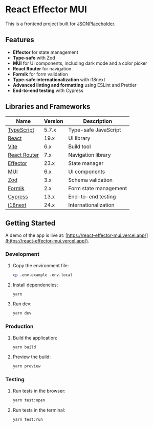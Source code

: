 
# React Effector MUI

This is a frontend project built for [JSONPlaceholder](https://jsonplaceholder.typicode.com/).

## Features

- **Effector** for state management
- **Type-safe** with Zod
- **MUI** for UI components, including dark mode and a color picker
- **React Router** for navigation
- **Formik** for form validation
- **Type-safe internationalization** with i18next
- **Advanced linting and formatting** using ESLint and Prettier
- **End-to-end testing** with Cypress

## Libraries and Frameworks

| **Name**                                      | **Version** | **Description**       |  
|-----------------------------------------------|-------------|-----------------------|  
| [TypeScript](https://www.typescriptlang.org/) | 5.7.x       | Type-safe JavaScript  |  
| [React](https://react.dev/)                   | 19.x        | UI library            |  
| [Vite](https://vite.dev/)                     | 6.x         | Build tool            |  
| [React Router](https://reactrouter.com/)      | 7.x         | Navigation library    |  
| [Effector](https://effector.dev/)             | 23.x        | State manager         |  
| [MUI](https://mui.com/)                       | 6.x         | UI components         |  
| [Zod](https://zod.dev/)                       | 3.x         | Schema validation     |  
| [Formik](https://formik.org/)                 | 2.x         | Form state management |  
| [Cypress](https://www.cypress.io/)            | 13.x        | End-to-end testing    |  
| [i18next](https://www.i18next.com/)           | 24.x        | Internationalization  |  

## Getting Started

A demo of the app is live at: [https://react-effector-mui.vercel.app/](https://react-effector-mui.vercel.app/).

### Development

1. Copy the environment file:
   ```bash  
   cp .env.example .env.local
   ``` 
   
2. Install dependencies:
    ```bash  
   yarn
   ``` 
   
3. Run dev:
   ```bash  
   yarn dev
   ``` 

### Production

1. Build the application:
   ```bash  
   yarn build
   ``` 

2. Preview the build:
    ```bash  
   yarn preview
   ``` 

### Testing

1. Run tests in the browser:
   ```bash  
   yarn test:open
   ``` 

2. Run tests in the terminal:
    ```bash  
   yarn test:run
   ``` 
